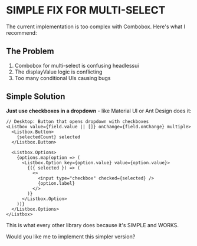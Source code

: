 # SIMPLE FIX FOR MULTI-SELECT

The current implementation is too complex with Combobox. Here's what I recommend:

## The Problem
1. Combobox for multi-select is confusing headlessui
2. The displayValue logic is conflicting 
3. Too many conditional UIs causing bugs

## Simple Solution

**Just use checkboxes in a dropdown** - like Material UI or Ant Design does it:

```tsx
// Desktop: Button that opens dropdown with checkboxes
<Listbox value={field.value || []} onChange={field.onChange} multiple>
  <Listbox.Button>
    {selectedCount} selected
  </Listbox.Button>
  
  <Listbox.Options>
    {options.map(option => (
      <Listbox.Option key={option.value} value={option.value}>
        {({ selected }) => (
          <>
            <input type="checkbox" checked={selected} />
            {option.label}
          </>
        )}
      </Listbox.Option>
    ))}
  </Listbox.Options>
</Listbox>
```

This is what every other library does because it's SIMPLE and WORKS.

Would you like me to implement this simpler version?
